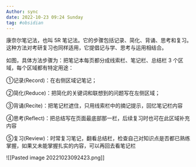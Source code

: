 ```yaml
---
Author: sync
date: 2022-10-23 09:24 Sunday
tag: #obsidian
---
```


康奈尔笔记法，也叫 5R 笔记法。它的步骤包括记录、简化、背诵、思考和复习。这种方法对考研复习也同样适用，它提倡记与学、思考与运用相结合。

如图，具体方法步骤为：把笔记本每页都分成线索栏、笔记栏、总结栏 3 个区域，每个区域都有特定用途：

①记录(Record)：在右侧区域记笔记；

②简化(Reduce)：把简化的关键词和联想到的问题写在左侧区域；

③背诵(Recite)：把笔记栏遮住，只用线索栏中的摘记提示，回忆笔记栏内容

④思考(Reflect)：把总结写在页面最底部那一栏，后续复习时也可在此区域补充内容

⑤复习(Review)：时常复习笔记，翻看总结栏，检查自己对知识点是否都已熟练掌握，如果又未能掌握扎实的内容，可以再回去看笔记栏

![[Pasted image 20221023092423.png]]
